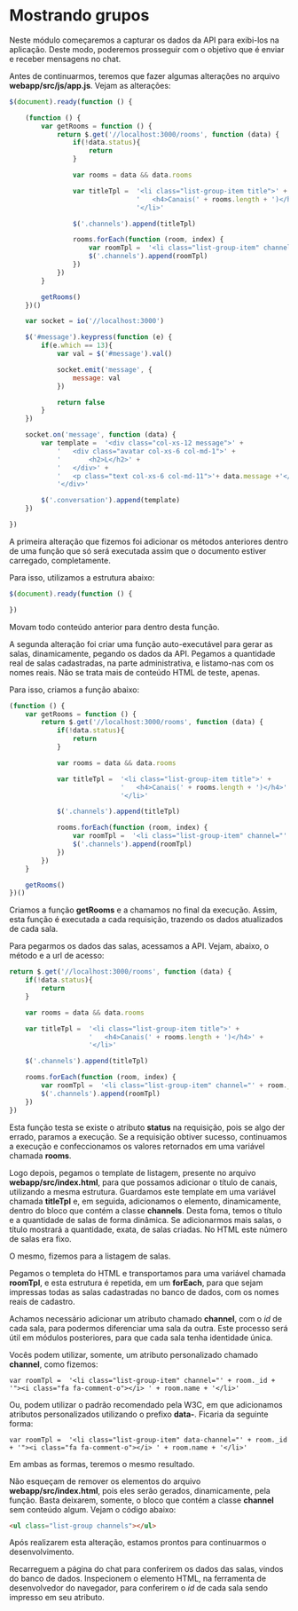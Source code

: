 # Mostrando grupos

Neste módulo começaremos a capturar os dados da API para exibi-los na aplicação. Deste modo, poderemos prosseguir com o objetivo que é enviar e receber mensagens no chat.

Antes de continuarmos, teremos que fazer algumas alterações no arquivo **webapp/src/js/app.js**. Vejam as alterações:

```js
$(document).ready(function () {

    (function () {
        var getRooms = function () {
            return $.get('//localhost:3000/rooms', function (data) {
                if(!data.status){
                    return
                }

                var rooms = data && data.rooms

                var titleTpl =  '<li class="list-group-item title">' +
                                '   <h4>Canais(' + rooms.length + ')</h4>' +
                                '</li>'

                $('.channels').append(titleTpl)

                rooms.forEach(function (room, index) {
                    var roomTpl =  '<li class="list-group-item" channel="' + room._id + '"><i class="fa fa-comment-o"></i> ' + room.name + '</li>'
                    $('.channels').append(roomTpl)
                })
            })
        }

        getRooms()
    })()

    var socket = io('//localhost:3000')

    $('#message').keypress(function (e) {
        if(e.which == 13){
            var val = $('#message').val()

            socket.emit('message', {
                message: val
            })

            return false
        }
    })

    socket.on('message', function (data) {
        var template =  '<div class="col-xs-12 message">' +
            '   <div class="avatar col-xs-6 col-md-1">' +
            '       <h2>L</h2>' +
            '   </div>' +
            '   <p class="text col-xs-6 col-md-11">'+ data.message +'</p>' +
            '</div>'

        $('.conversation').append(template)
    })

})
```

A primeira alteração que fizemos foi adicionar os métodos anteriores dentro de uma função que só será executada assim que o documento estiver carregado, completamente.

Para isso, utilizamos a estrutura abaixo:

```js
$(document).ready(function () {

})
```

Movam todo conteúdo anterior para dentro desta função.

A segunda alteração foi criar uma função auto-executável para gerar as salas, dinamicamente, pegando os dados da API. Pegamos a quantidade real de salas cadastradas, na parte administrativa, e listamo-nas com os nomes reais. Não se trata mais de conteúdo HTML de teste, apenas.

Para isso, criamos a função abaixo:

```js
(function () {
    var getRooms = function () {
        return $.get('//localhost:3000/rooms', function (data) {
            if(!data.status){
                return
            }

            var rooms = data && data.rooms

            var titleTpl =  '<li class="list-group-item title">' +
                            '   <h4>Canais(' + rooms.length + ')</h4>' +
                            '</li>'

            $('.channels').append(titleTpl)

            rooms.forEach(function (room, index) {
                var roomTpl =  '<li class="list-group-item" channel="' + room._id + '"><i class="fa fa-comment-o"></i> ' + room.name + '</li>'
                $('.channels').append(roomTpl)
            })
        })
    }

    getRooms()
})()
```

Criamos a função **getRooms** e a chamamos no final da execução. Assim, esta função é executada a cada requisição, trazendo os dados atualizados de cada sala.

Para pegarmos os dados das salas, acessamos a API. Vejam, abaixo, o método e a url de acesso:

```js
return $.get('//localhost:3000/rooms', function (data) {
    if(!data.status){
        return
    }

    var rooms = data && data.rooms

    var titleTpl =  '<li class="list-group-item title">' +
                    '   <h4>Canais(' + rooms.length + ')</h4>' +
                    '</li>'

    $('.channels').append(titleTpl)

    rooms.forEach(function (room, index) {
        var roomTpl =  '<li class="list-group-item" channel="' + room._id + '"><i class="fa fa-comment-o"></i> ' + room.name + '</li>'
        $('.channels').append(roomTpl)
    })
})
```

Esta função testa se existe o atributo **status** na requisição, pois se algo der errado, paramos a execução. Se a requisição obtiver sucesso, continuamos a execução e confeccionamos os valores retornados em uma variável chamada **rooms**.

Logo depois, pegamos o template de listagem, presente no arquivo **webapp/src/index.html**, para que possamos adicionar o título de canais, utilizando a mesma estrutura. Guardamos este template em uma variável chamada **titleTpl** e, em seguida, adicionamos o elemento, dinamicamente, dentro do bloco que contém a classe **channels**. Desta foma, temos o título e a quantidade de salas de forma dinâmica. Se adicionarmos mais salas, o título mostrará a quantidade, exata, de salas criadas. No HTML este número de salas era fixo.

O mesmo, fizemos para a listagem de salas.

Pegamos o templeta do HTML e transportamos para uma variável chamada **roomTpl**, e esta estrutura é repetida, em um **forEach**, para que sejam impressas todas as salas cadastradas no banco de dados, com os nomes reais de cadastro.

Achamos necessário adicionar um atributo chamado **channel**, com o *id* de cada sala, para podermos diferenciar uma sala da outra. Este processo será útil em módulos posteriores, para que cada sala tenha identidade única.

Vocês podem utilizar, somente, um atributo personalizado chamado **channel**, como fizemos:

`var roomTpl =  '<li class="list-group-item" channel="' + room._id + '"><i class="fa fa-comment-o"></i> ' + room.name + '</li>'`

Ou, podem utilizar o padrão recomendado pela W3C, em que adicionamos atributos personalizados utilizando o prefixo **data-**. Ficaria da seguinte forma:

`var roomTpl =  '<li class="list-group-item" data-channel="' + room._id + '"><i class="fa fa-comment-o"></i> ' + room.name + '</li>'`

Em ambas as formas, teremos o mesmo resultado.

Não esqueçam de remover os elementos do arquivo **webapp/src/index.html**, pois eles serão gerados, dinamicamente, pela função. Basta deixarem, somente, o bloco que contém a classe **channel** sem conteúdo algum. Vejam o código abaixo:

```html
<ul class="list-group channels"></ul>
```

Após realizarem esta alteração, estamos prontos para continuarmos o desenvolvimento.

Recarreguem a página do chat para conferirem os dados das salas, vindos do banco de dados. Inspecionem o elemento HTML, na ferramenta de desenvolvedor do navegador, para conferirem o *id* de cada sala sendo impresso em seu atributo.